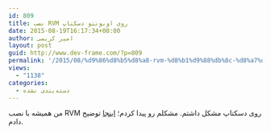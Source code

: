 ```yaml
---
id: 809
title: نصب RVM روی اوبونتو دسکتاپ
date: 2015-08-19T16:17:34+00:00
author: امیر کریمی
layout: post
guid: http://www.dev-frame.com/?p=809
permalink: '/2015/08/%d9%86%d8%b5%d8%a8-rvm-%d8%b1%d9%88%db%8c-%d8%a7%d9%88%d8%a8%d9%88%d9%86%d8%aa%d9%88-%d8%af%d8%b3%da%a9%d8%aa%d8%a7%d9%be/'
views:
  - "1138"
categories:
  - دسته‌بندی نشده
---
```

من همیشه با نصب RVM روی دسکتاپ مشکل داشتم. مشکلم رو پیدا کردم؛ [اینجا](http://amirkarimi.github.io/2015/08/19/installing-rvm-on-ubuntu-desktop.html) توضیح دادم.